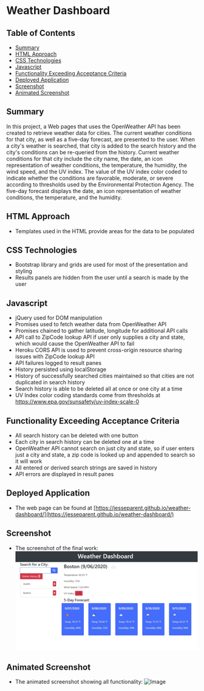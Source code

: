 # Weather Dashboard
## Table of Contents
- [Summary](#summary)
- [HTML Approach](#html-approach)
- [CSS Technologies](#css-technologies)
- [Javascript](#javascript)
- [Functionality Exceeding Acceptance Criteria](#functionality-exceeding-acceptance-criteria)
- [Deployed Application](#deployed-application)
- [Screenshot](#screenshot)
- [Animated Screenshot](#animated-screenshot)

## Summary
In this project, a Web pages that uses the OpenWeather API has been created to retrieve weather data for cities. The current weather conditions for that city, as well as a five-day forecast, are presented to the user. When a city's weather is searched, that city is added to the search history and the city's conditions can be re-queried from the history. Current weather conditions for that city include the city name, the date, an icon representation of weather conditions, the temperature, the humidity, the wind speed, and the UV index. The value of the UV index color coded to indicate whether the conditions are favorable, moderate, or severe according to thresholds used by the Environmental Protection Agency. The five-day forecast displays the date, an icon representation of weather conditions, the temperature, and the humidity.

## HTML Approach
- Templates used in the HTML provide areas for the data to be populated

## CSS Technologies
- Bootstrap library and grids are used for most of the presentation and styling
- Results panels are hidden from the user until a search is made by the user

## Javascript
- jQuery used for DOM manipulation
- Promises used to fetch weather data from OpenWeather API
- Promises chained to gather latitude, longitude for additional API calls
- API call to ZipCode lookup API if user only supplies a city and state, which would cause the OpenWeather API to fail
- Heroku CORS API is used to prevent cross-origin resource sharing issues with ZipCode lookup API
- API failures logged to result panes
- History persisted using localStorage
- History of successfully searched cities maintained so that cities are not duplicated in search history
- Search history is able to be deleted all at once or one city at a time
- UV Index color coding standards come from thresholds at https://www.epa.gov/sunsafety/uv-index-scale-0

## Functionality Exceeding Acceptance Criteria
- All search history can be deleted with one button
- Each city in search history can be deleted one at a time
- OpenWeather API cannot search on just city and state, so if user enters just a city and state, a zip code is looked up and appended to search so it will work
- All entered or derived search strings are saved in history
- API errors are displayed in result panes

## Deployed Application
- The web page can be found at [https://jesseparent.github.io/weather-dashboard/](https://jesseparent.github.io/weather-dashboard/)

## Screenshot
- The screenshot of the final work: 
![Image](./screenshot.jpg)

## Animated Screenshot
- The animated screenshot showing all functionality: 
![Image](./animatedScreenshot.gif)